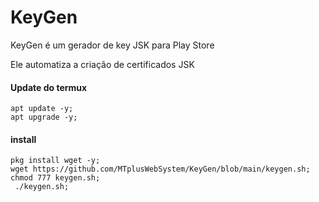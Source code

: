 # KeyGen
KeyGen é um gerador de key JSK para Play Store

Ele automatiza a criação de certificados JSK

#### Update do termux
``` shell script
apt update -y;
apt upgrade -y;
```
#### install 

``` shell script 
pkg install wget -y;
wget https://github.com/MTplusWebSystem/KeyGen/blob/main/keygen.sh;
chmod 777 keygen.sh;
 ./keygen.sh;

```

